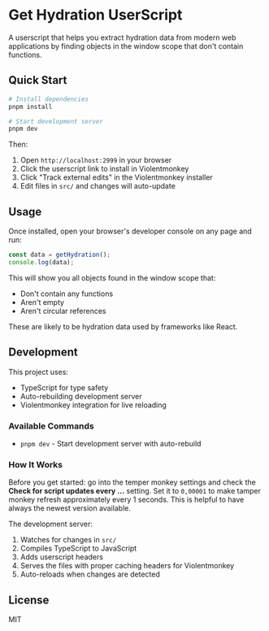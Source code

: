 # Get Hydration UserScript

A userscript that helps you extract hydration data from modern web applications by finding objects in the window scope that don't contain functions.

## Quick Start

```bash
# Install dependencies
pnpm install

# Start development server
pnpm dev
```

Then:

1. Open `http://localhost:2999` in your browser
2. Click the userscript link to install in Violentmonkey
3. Click "Track external edits" in the Violentmonkey installer
4. Edit files in `src/` and changes will auto-update

## Usage

Once installed, open your browser's developer console on any page and run:

```javascript
const data = getHydration();
console.log(data);
```

This will show you all objects found in the window scope that:

- Don't contain any functions
- Aren't empty
- Aren't circular references

These are likely to be hydration data used by frameworks like React.

## Development

This project uses:

- TypeScript for type safety
- Auto-rebuilding development server
- Violentmonkey integration for live reloading

### Available Commands

- `pnpm dev` - Start development server with auto-rebuild

### How It Works

Before you get started: go into the temper monkey settings and check the **Check for script updates every ...** setting.
Set it to `0,00001` to make tamper monkey refresh approximately every 1 seconds. This is helpful to have always
the newest version available.

The development server:

1. Watches for changes in `src/`
2. Compiles TypeScript to JavaScript
3. Adds userscript headers
4. Serves the files with proper caching headers for Violentmonkey
5. Auto-reloads when changes are detected

## License

MIT
